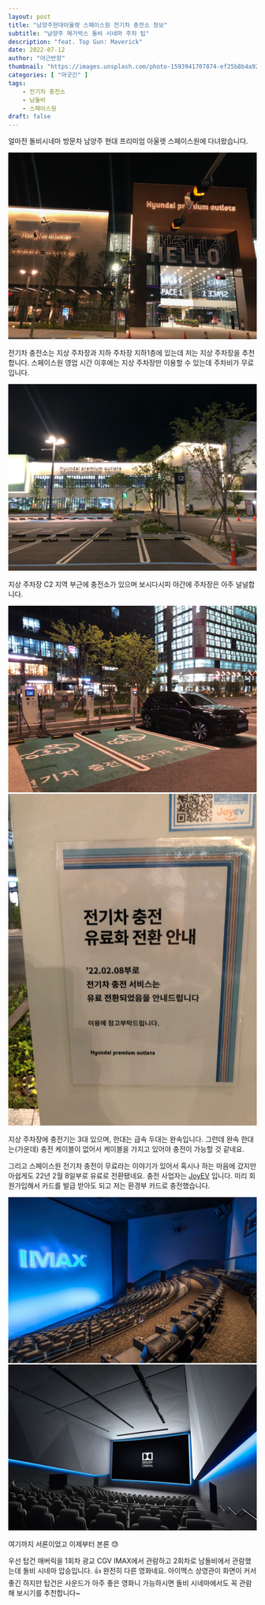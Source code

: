 ```yaml
---
layout: post 
title: "남양주현대아울렛 스페이스원 전기차 충전소 정보"
subtitle: "남양주 메가박스 돌비 시네마 주차 팁"
description: "feat. Top Gun: Maverick"
date: 2022-07-12
author: "야근반장"
thumbnail: "https://images.unsplash.com/photo-1593941707874-ef25b8b4a92b?ixlib=rb-1.2.1&ixid=MnwxMjA3fDB8MHxwaG90by1wYWdlfHx8fGVufDB8fHx8"
categories: [ "마굿간" ]
tags:
    - 전기차 충전소
    - 남돌비
    - 스페이스원
draft: false
---
```


얼마전 돌비시네마 방문차 남양주 현대 프리미엄 아울렛 스페이스원에 다녀왔습니다.

![](IMG_0897.JPG)

전기차 충전소는 지상 주차장과 지하 주차장 지하1층에 있는데 저는 지상 주차장을 추천합니다. 스페이스원 영업 시간 이후에는 지상 주차장만 이용할 수 있는데 주차비가 무료입니다. 

![](IMG_0896.JPG)

지상 주차장 C2 지역 부근에 충전소가 있으며 보시다시피 야간에 주차장은 아주 널널합니다.

![](IMG_0894_covered.jpg) ![](IMG_0895.JPG)

지상 주차장에 충전기는 3대 있으며, 한대는 급속 두대는 완속입니다. 그런데 완속 한대는(가운데) 충전 케이블이 없어서 케이블을 가지고 있어야 충전이 가능할 것 같네요. 

그리고 스페이스원 전기차 충전이 무료라는 이야기가 있어서 혹시나 하는 마음에 갔지만 아쉽게도 22년 2월 8일부로 유료로 전환됐네요. 충전 사업자는 [JoyEV](https://joyev.co.kr) 입니다. 미리 회원가입해서 카드를 발급 받아도 되고 저는 환경부 카드로 충전했습니다.

![](What-is-IMAX-1024x683.jpg) ![](d3224f38ecf200c9d5ff4f77911ced98.jpg)

여기까지 서론이었고 이제부터 본론 😓

우선 탑건 매버릭을 1회차 광교 CGV IMAX에서 관람하고 2회차로 남돌비에서 관람했는데 돌비 시네마 압승입니다. 👍 완전히 다른 영화네요. 아이맥스 상영관이 화면이 커서 좋긴 하지만 탑건은 사운드가 아주 좋은 영화니 가능하시면 돌비 시네마에서도 꼭 관람해 보시기를 추천합니다~



